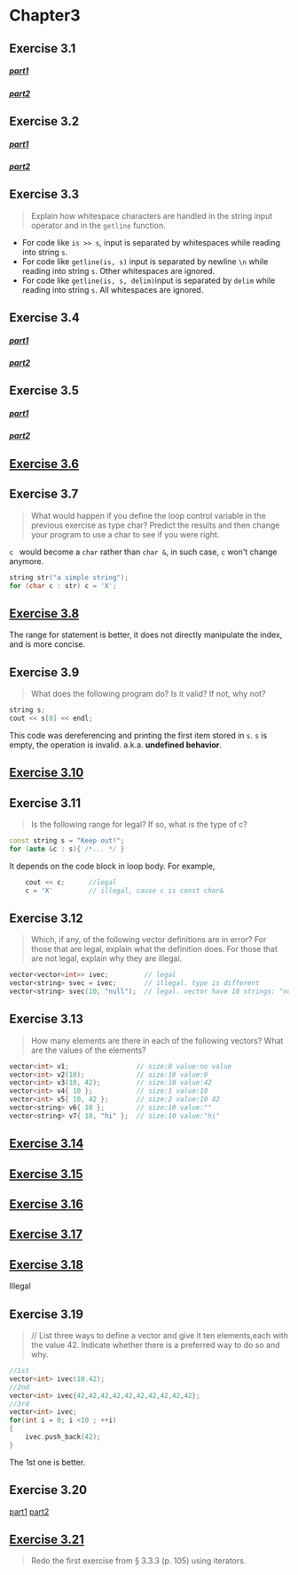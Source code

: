 # Chapter3
## Exercise 3.1

##### [part1](/Chapter3/ex3_1a.cc)
##### [part2](/Chapter3/ex3_1b.cc)

## Exercise 3.2

##### [part1](/Chapter3/ex3_2a.cc)
##### [part2](/Chapter3/ex3_2b.cc)

## Exercise 3.3
>Explain how whitespace characters are handled in the string input operator and in the `getline` function.

- For code like `is >> s`, input is separated by whitespaces while reading into string `s`.
- For code like `getline(is, s)` input is separated by newline `\n` while reading into string `s`. Other whitespaces are ignored.
- For code like `getline(is, s, delim)`input is separated by `delim` while reading into string `s`. All whitespaces are ignored.

## Exercise 3.4
##### [part1](/Chapter3/ex3_4a.cc)
##### [part2](/Chapter3/ex3_4b.cc)

## Exercise 3.5
##### [part1](/Chapter3/ex3_5a.cc)
##### [part2](/Chapter3/ex3_5b.cc)

## [Exercise 3.6](/Chapter3/ex3_6.cc)

## Exercise 3.7
>What would happen if you define the loop control variable in the previous exercise as type char? Predict the results and then change your program to use a char to see if you were right.

`c ` would become a `char` rather than `char &`, in such case, `c` won't change anymore.

```cpp
string str("a simple string");
for (char c : str) c = 'X';
```
## [Exercise 3.8](/Chapter3/ex3_8.cc)
The range for statement is better, it does not directly manipulate the index, and is more concise.

## Exercise 3.9
>What does the following program do? Is it valid? If not, why not?
```cpp
string s;
cout << s[0] << endl; 
```
This code was dereferencing and printing the first item stored in `s`.
`s` is empty, the operation is invalid.
a.k.a. **undefined behavior**. 

## [Exercise 3.10](/Chapter3/ex3_10.cc)

## Exercise 3.11
>Is the following range for legal? If so, what is the type of c?
```cpp
const string s = "Keep out!";
for (auto &c : s){ /*... */ }
```

It depends on the code block in loop body. For example,
```cpp
    cout << c;      //legal
    c = 'X'         // illegal, cause c is const char&
```

## Exercise 3.12
>Which, if any, of the following vector definitions are in error? For those that are legal, explain what the definition does. For those that are not legal, explain why they are illegal.
```cpp
vector<vector<int>> ivec;         // legal
vector<string> svec = ivec;       // illegal. type is different
vector<string> svec(10, "null");  // legal. vector have 10 strings: "null"
```
## Exercise 3.13
>How many elements are there in each of the following vectors? What are the values of the elements?
```cpp
vector<int> v1;                 // size:0 value:no value
vector<int> v2(10);             // size:10 value:0
vector<int> v3(10, 42);         // size:10 value:42
vector<int> v4{ 10 };           // size:1 value:10
vector<int> v5{ 10, 42 };       // size:2 value:10 42
vector<string> v6{ 10 };        // size:10 value:""
vector<string> v7{ 10, "hi" };  // size:10 value:"hi"
```
## [Exercise 3.14](/Chapter3/ex3_14.cc)
## [Exercise 3.15](/Chapter3/ex3_15.cc)
## [Exercise 3.16](/Chapter3/ex3_16.cc)
## [Exercise 3.17](/Chapter3/ex3_17.cc)
## [Exercise 3.18](/Chapter3/ex3_18.cc)
Illegal
## Exercise 3.19
>// List three ways to define a vector and give it ten elements,each with the value 42. Indicate whether there is a preferred way to do so and why.
```cpp
//1st
vector<int> ivec(10.42);
//2nd
vector<int> ivec{42,42,42,42,42,42,42,42,42,42};
//3rd
vector<int> ivec;
for(int i = 0; i <10 ; ++i)
{
    ivec.push_back(42);
}
```
The 1st one is better.
## Exercise 3.20
[part1](/Chapter3/ex3_20a.cc)
[part2](/Chapter3/ex3_20b.cc)
## [Exercise 3.21](/Chapter3/ex3_21.cc)
>Redo the first exercise from § 3.3.3 (p. 105) using iterators.